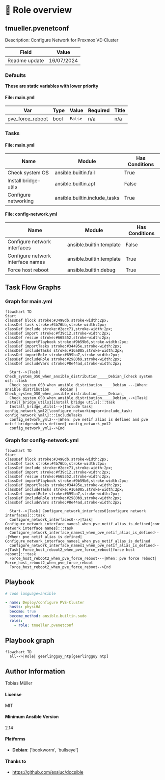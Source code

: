 <!-- DOCSIBLE START -->

# 📃 Role overview

## tmueller.pvenetconf



Description: Configure Network for Proxmox VE-Cluster


| Field                | Value           |
|--------------------- |-----------------|
| Readme update        | 16/07/2024 |

### Defaults

**These are static variables with lower priority**

#### File: main.yml



| Var          | Type         | Value       |Required    | Title       |
|--------------|--------------|-------------|-------------|-------------|
| [pve_force_reboot](defaults/main.yml#L2)   | bool   | `False`  |  n/a  |  n/a |





### Tasks


#### File: main.yml

| Name | Module | Has Conditions |
| ---- | ------ | --------- |
| Check system OS | ansible.builtin.fail | True |
| Install bridge-utils | ansible.builtin.apt | False |
| Configure networking | ansible.builtin.include_tasks | True |

#### File: config-network.yml

| Name | Module | Has Conditions |
| ---- | ------ | --------- |
| Configure network interfaces | ansible.builtin.template | False |
| Configure network interface names | ansible.builtin.template | True |
| Force host reboot | ansible.builtin.debug | True |


## Task Flow Graphs



### Graph for main.yml

```mermaid
flowchart TD
Start
classDef block stroke:#3498db,stroke-width:2px;
classDef task stroke:#4b76bb,stroke-width:2px;
classDef include stroke:#2ecc71,stroke-width:2px;
classDef import stroke:#f39c12,stroke-width:2px;
classDef rescue stroke:#665352,stroke-width:2px;
classDef importPlaybook stroke:#9b59b6,stroke-width:2px;
classDef importTasks stroke:#34495e,stroke-width:2px;
classDef includeTasks stroke:#16a085,stroke-width:2px;
classDef importRole stroke:#699ba7,stroke-width:2px;
classDef includeRole stroke:#2980b9,stroke-width:2px;
classDef includeVars stroke:#8e44ad,stroke-width:2px;

  Start-->|Task| Check_system_OS0_when_ansible_distribution_____Debian_[check system os]:::task
  Check_system_OS0_when_ansible_distribution_____Debian_---|When: ansible distribution     debian | Check_system_OS0_when_ansible_distribution_____Debian_
  Check_system_OS0_when_ansible_distribution_____Debian_-->|Task| Install_bridge_utils1[install bridge utils]:::task
  Install_bridge_utils1-->|Include task| config_network_yml2[\configure networking<br>include_task: config_network_yml\]:::includeTasks
  config_network_yml2---|When: pve netif alias is defined and pve netif bridges<br>is defined| config_network_yml2
  config_network_yml2-->End
```


### Graph for config-network.yml

```mermaid
flowchart TD
Start
classDef block stroke:#3498db,stroke-width:2px;
classDef task stroke:#4b76bb,stroke-width:2px;
classDef include stroke:#2ecc71,stroke-width:2px;
classDef import stroke:#f39c12,stroke-width:2px;
classDef rescue stroke:#665352,stroke-width:2px;
classDef importPlaybook stroke:#9b59b6,stroke-width:2px;
classDef importTasks stroke:#34495e,stroke-width:2px;
classDef includeTasks stroke:#16a085,stroke-width:2px;
classDef importRole stroke:#699ba7,stroke-width:2px;
classDef includeRole stroke:#2980b9,stroke-width:2px;
classDef includeVars stroke:#8e44ad,stroke-width:2px;

  Start-->|Task| Configure_network_interfaces0[configure network interfaces]:::task
  Configure_network_interfaces0-->|Task| Configure_network_interface_names1_when_pve_netif_alias_is_defined[configure network interface names]:::task
  Configure_network_interface_names1_when_pve_netif_alias_is_defined---|When: pve netif alias is defined| Configure_network_interface_names1_when_pve_netif_alias_is_defined
  Configure_network_interface_names1_when_pve_netif_alias_is_defined-->|Task| Force_host_reboot2_when_pve_force_reboot[force host reboot]:::task
  Force_host_reboot2_when_pve_force_reboot---|When: pve force reboot| Force_host_reboot2_when_pve_force_reboot
  Force_host_reboot2_when_pve_force_reboot-->End
```


## Playbook

```yml
# code language=ansible

- name: Deploy/configure PVE-Cluster
  hosts: physiHA
  become: true
  become_method: ansible.builtin.sudo
  roles:
    - role: tmueller.pvenetconf

```
## Playbook graph
```mermaid
flowchart TD
  all-->|Role| geerlingguy_ntp[geerlingguy ntp]
```

## Author Information
Tobias Müller

#### License

MIT

#### Minimum Ansible Version

2.14

#### Platforms

- **Debian**: ['bookworm', 'bullseye']
#### Thanks to
- https://github.com/exaluc/docsible

<!-- DOCSIBLE END -->
